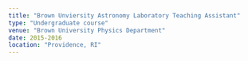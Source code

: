 ```yaml
---
title: "Brown Unviersity Astronomy Laboratory Teaching Assistant"
type: "Undergraduate course"
venue: "Brown University Physics Department"
date: 2015-2016
location: "Providence, RI"
---
```

